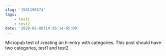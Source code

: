 ```yaml
---
slug: '1581190574'
tags:
    - test1
    - test2
date: '2020-02-08T14:36:14-05:00'
---
```


Micropub test of creating an h-entry with categories. This post should have two categories, test1 and test2